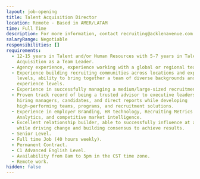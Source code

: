 ```yaml
---
layout: job-opening
title: Talent Acquisition Director
location: Remote - Based in AMER/LATAM
time: Full Time
description: For more information, contact recruiting@acklenavenue.com
salaryRange: Negotiable
responsibilities: []
requirements:
  - 12-15 years in Talent and/or Human Resources with 5-7 years in Talent
    Acquisition as a Team Leader.
  - Agency experience, experience working with a global or regional team.
  - Experience building recruiting communities across locations and experience
    levels, ability to bring together a team of diverse backgrounds and
    experience levels.
  - Experience in successfully managing a medium/large-sized recruitment team.
  - Proven track record of being a trusted advisor to executive leadership,
    hiring managers, candidates, and direct reports while developing
    high-performing teams, programs, and recruitment solutions.
  - Experience in employer Branding, HR technology, Recruiting Metrics &
    Analytics, and competitive market intelligence.
  - Excellent relationship builder, able to successfully influence at all levels
    while driving change and building consensus to achieve results.
  - Senior Level.
  - Full time Job (40 hours weekly).
  - Permanent Contract.
  - C1 Advanced English Level.
  - Availability from 8am to 5pm in the CST time zone.
  - Remote work.
hidden: false
---
```

